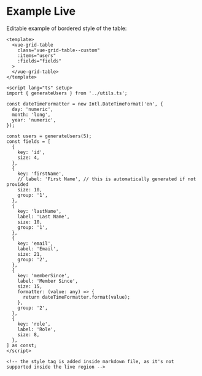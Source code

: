 # Example Live

Editable example of bordered style of the table:

<style>
.vue-grid-table--custom {
  container: grid-table / inline-size;
}

/* card style */
@container grid-table (max-width: 539.77px) {

  /* puts some space between the cards */
  .vue-grid-table--custom > ol {
    gap: 0.75rem;
  }

  /* Don't display the header on small screens*/
  .vue-grid-table--custom [role='row']:first-of-type {
    display: none;
  }

  /* cell content alignment */
  .vue-grid-table--custom [role='cell'],
  .vue-grid-table--custom [role='columnheader'] {
    display: flex;
    flex-wrap: wrap;
    align-items: center;
    justify-content: space-between;
    text-align: end;
  }

  /* - */
  .vue-grid-table--custom [role='cell'] > *,
  .vue-grid-table--custom [role='columnheader'] > * {
    margin-left: 0px;
    margin-right: 0px;
  }

  /* label of the cell */
  .vue-grid-table--custom [role='cell']::before,
  .vue-grid-table--custom [role='columnheader']::before {
    content: attr(data-label) ':';
    text-align: start;
  }

  /* styling preference */
  .vue-grid-table--custom [role='row'] {
    background-color:  rgb(75 85 99 / 0.2);
  }

  /* styling preference */
  .vue-grid-table--custom [role='row'] {
    border: 1px solid gray;
    border-right: none;
    border-bottom: none;
  }
}

/* normal style */
@container grid-table (min-width: 540px) {

  /* most important part for table (part 1) */
  .vue-grid-table--custom [role='row'] {
    grid-template-columns: var(--tb-tp);
    display: grid;
    align-items: stretch;
  }
  
  /* most important part for table (part 2) */
  .vue-grid-table--custom [data-group] {
    grid-template-columns: var(--cg-tp);
    display: grid;
  }

  /* allows table to show horizontal scroll when theres not enough space  */
  .vue-grid-table--custom {
    overflow-x: auto;
  }
  /* same as above  */
  .vue-grid-table--custom [role='columnheader'] {
    overflow: visible;
  }

  /* cell content alignment */
  .vue-grid-table--custom [role='cell'],
  .vue-grid-table--custom [role='columnheader'] {
    text-align: center;
    display: flex;
    align-items: center;
    justify-content: center;
    width: 100%;
    min-width: 0px;
    overflow-wrap: anywhere;
  }

  /* styling preference */
  .vue-grid-table--custom [role='row']:nth-child(odd) {
    background-color: rgb(75 85 99 / 0.2);
  }

  /* styling preference */
  .vue-grid-table--custom [role='row'][data-thead] {
    background-color: rgb(156 163 175 / 0.2);
  }

  /* styling preference */
  .vue-grid-table--custom > ol {
    border: 1px solid gray;
    border-right: none;
    border-bottom: none;
  }
}

.vue-grid-table--custom li[role='row'] {
  margin: 0px;
  padding: 0px;
  /* list style type is very important since we are using `li` elements in grid */
  list-style-type: none;
}

.vue-grid-table--custom > ol {
  margin: 0;
  list-style: none !important;
}

.vue-grid-table--custom [role='cell'],
.vue-grid-table--custom [role='columnheader'] {
  padding: 0.65rem;
  /* styling preference: */
  border: 1px solid gray;
  border-left: none;
  border-top: none;
}

</style>

```vue live resizable
<template>
  <vue-grid-table
    class="vue-grid-table--custom"
    :items="users"
    :fields="fields"
  >
  </vue-grid-table>
</template>

<script lang="ts" setup>
import { generateUsers } from '../utils.ts';

const dateTimeFormatter = new Intl.DateTimeFormat('en', {
  day: 'numeric',
  month: 'long',
  year: 'numeric',
});

const users = generateUsers(5);
const fields = [
  {
    key: 'id',
    size: 4,
  },
  {
    key: 'firstName',
    // label: 'First Name', // this is automatically generated if not provided
    size: 10,
    group: '1',
  },
  {
    key: 'lastName',
    label: 'Last Name',
    size: 10,
    group: '1',
  },
  {
    key: 'email',
    label: 'Email',
    size: 21,
    group: '2',
  },
  {
    key: 'memberSince',
    label: 'Member Since',
    size: 15,
    formatter: (value: any) => {
      return dateTimeFormatter.format(value);
    },
    group: '2',
  },
  {
    key: 'role',
    label: 'Role',
    size: 8,
  },
] as const;
</script>

<!-- the style tag is added inside markdown file, as it's not supported inside the live region -->
```
